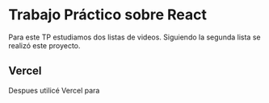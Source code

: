 # Trabajo Práctico sobre React

Para este TP estudiamos dos listas de videos. Siguiendo la segunda lista se realizó este proyecto.


## Vercel

Despues utilicé Vercel para 
